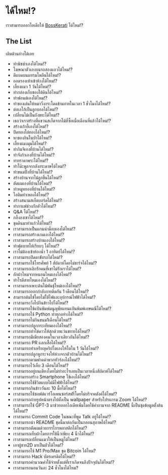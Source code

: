 # ได้ไหม!?

เราสามารถออกไอเดียให้ [BossKerati](https://www.youtube.com/c/BossKerati/videos) ได้ไหม!?

## The List

เติมด้านล่างได้เลย

- ทำพิซซ่าเองได้ไหม!?
- โฆษณาตัวเองบนรถสองแถวได้ไหม!?
- ตีแบดบนแทรมโพลีนได้ไหม!?
- ถอดรองเท้าเข้าห้างได้ไหม!?
- เลี้ยงแมว 1 วันได้ไหม!?
- ทำกล่องเก็บของใต้ดินได้ไหม!?
- ทำฟอนต์เองได้ไหม!?
- ทำของเล่นให้หมาวิ่งกระโดดข้ามภายในเวลา 1 ชั่วโมงได้ไหม!?
- ต่อเลโก้เป็นลูกบอลได้ไหม!?
- เปลี่ยนไม้เป็นถังขยะได้ไหม!?
- เธอว่าเราสร้างที่แขวนสเก็ตจากไม้ที่ซื้อเมื่อเดือนที่แล้วได้ไหม!?
- สร้างเก้าอี้เองได้ไหม!?
- ปิดทองโล่ทองได้ไหม!?
- หาของกินในป่าได้ไหม!?
- เลี้ยงแมงมุมได้ไหม!?
- ทำกิมจิเองที่บ้านได้ไหม!?
- ทำจังก้าเองที่บ้านได้ไหม!?
- ทายราคาพระได้ไหม!?
- ทำโต๊ะพูลจากลังกระดาษได้ไหม!?
- ทำขนมปังที่บ้านได้ไหม!?
- สร้างบ้านจากไม้ลูกชิ้นได้ไหม!?
- ตัดผมเองที่บ้านได้ไหม!?
- ทำหมูหยองที่บ้านได้ไหม!?
- ไอติมทำเพลงได้ไหม!?
- สร้างสนามสเก็ตบอร์ดได้ไหม!?
- ทำกาแฟช่วงกักตัวได้ไหม!?
- Q&A ได้ไหม!?
- กลิ้งลงเขาได้ไหม!?
- ขุดดินมาทำแก้วได้ไหม!?
- เราสามารถเป็นแกนนำม็อบเองได้ไหม!?
- เราสามารถสร้างเกมเองได้ไหม!?
- เราสามารถสร้างบ้านเองได้ไหม!?
- ทำฟุตบาทให้เรียบๆ ได้ไหม!?
- เราไม่ต้องเข้าห้องน้ำ 1 อาทิตย์ได้ไหม!?
- เราสามารถปิดตาขับรถได้ไหม!?
- เราสามารถใช้โทรศัพท์ 1 สัปดาห์โดยไม่ชาร์จได้ไหม!?
- เราสามารถเลิกรักคนที่เขาไม่รักเราได้ไหม!?
- ถักผ้าไหมจากหนอนไหมเองได้ไหม!?
- ทำโรตีสายไหมเองได้ไหม!?
- เราสามารถเพาะต้นไม้พันธุ์ใหม่เองได้ไหม!?
- เราสามารถออกกำลังกายติดกัน 1 เดือนได้ไหม!?
- สามารถต้มไข่โดยไม่ใช้ไฟและอุปกรณ์ไฟฟ้าได้ไหม!?
- เราสามารถวิ่งไปกินข้าวไปได้ไหม!?
- เราสามารถใช้แป้นพิมพ์มนูญชัยแทนแป้นพิมพ์เกษมณีได้ไหม!?
- เราสามารถใช้ Python ทำทุกอย่างได้ไหม!?
- เราสามารถไม่กินขนม1เดือนได้ไหม!?
- เราสามารถปลูกกระเทียมเองได้ไหม!?
- เราสามารถทำไข่ดาวให้สุกด้วยแว่นขยายได้ไหม!?
- เราสามารถมีเมียสองคนในเวลาเดียวกันได้ไหม!?
- เราสามารถ PR แลกเสื้อได้ไหม!?
- เราสามารถทำเหรียญคริปโตเองให้โตใน 1 วันได้ไหม!?
- เราสามารถปลูกหูกระจงให้ห่างจากตัวบ้านได้ไหม!?
- เราสามารถตามฟาดด่าพวกทัวร์ลงได้ไหม!?
- เราสามารถไว้เล็บ 3 เดือนได้ไหม!?
- เราสามารถอยู่บนเตียงโดยไม่ทำอะไรเลยเป็นเวลาหนึ่งสัปดาห์ได้ไหม!?
- เราสามารถสร้าง Smartphone ใช้เองได้ไหม!?
- เราสามารถใช้ชีวิตแบบไม่มีไฟฟ้าได้ไหม!?
- เราสามารถกินข้าววันละ 10 มื้อได้ไหม!?
- เราสามารถใช้ซอฟต์แวร์โอเพนซอร์สฟรีโดยไม่บริจาคตังค์ได้ไหม!?
- เราสามารถถ่ายรูปหน้าตรงไปตั้งเป็น wallpaper สำหรับโปรแกรม Zoom ได้ไหม!?
- เราสามารถใช้ GPT-3 มาช่วยออกไอเดียเพิ่มโดยใช้คำถามจาก README นี้เป็นชุดข้อมูลตั้งต้นได้ไหม!?
- เราสามารถ Commit Code ในขณะที่พูด Talk อยู่ได้ไหม!?
- เราสามารถนำ README ชุดนี้มาต่อกันเป็นกลอนสุภาพได้ไหม!?
- เราสามารถตัดผมด้วยกรรไกรพลาสติกได้ไหม!?
- เราสามารถเย็บผ้าโดยการใช้นิ้วเพียง 4 นิ้วได้ไหม!?
- เราสามารถเปลี่ยนแมวให้เป็นหมูได้ไหม!?
- เอาผู้ชาย2D มาเป็นผัวได้ไหม!?
- เราสามารถใช้ M1 Pro/Max ขุด Bitcoin ได้ไหม?
- เราสามารถ Hack บัตรเครดิตได้ไหม!?
- เราสามารถคำนวณค่าใช้จ่ายตั้งแต่ที่เราเกิดจนถึงปัจจุบันได้ไหม!?
- เราสามารถนอนวันละ 24 ชั่วโมงได้ไหม?
